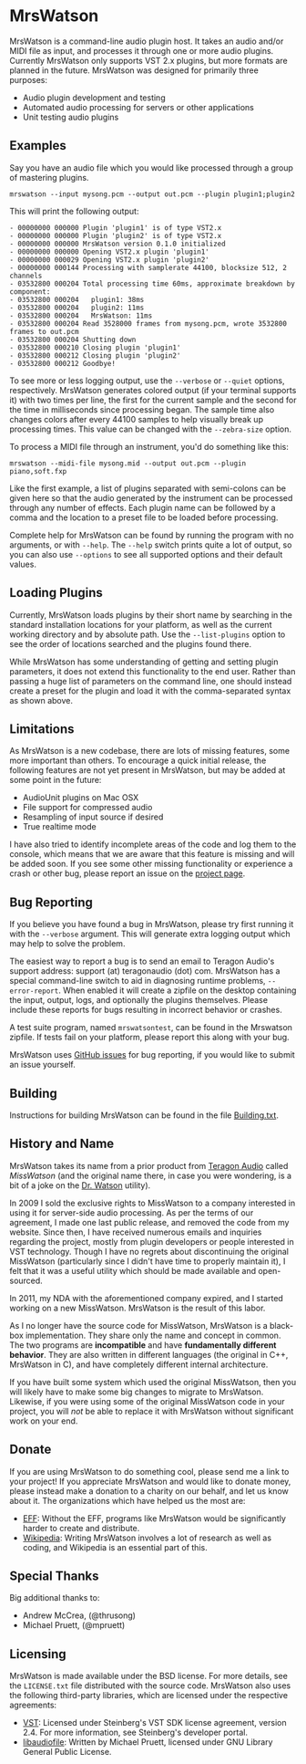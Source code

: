 MrsWatson
=========

MrsWatson is a command-line audio plugin host. It takes an audio and/or MIDI
file as input, and processes it through one or more audio plugins. Currently
MrsWatson only supports VST 2.x plugins, but more formats are planned in the
future. MrsWatson was designed for primarily three purposes:

* Audio plugin development and testing
* Automated audio processing for servers or other applications
* Unit testing audio plugins


Examples
--------

Say you have an audio file which you would like processed through a group of
mastering plugins.

    mrswatson --input mysong.pcm --output out.pcm --plugin plugin1;plugin2

This will print the following output:

    - 00000000 000000 Plugin 'plugin1' is of type VST2.x
    - 00000000 000000 Plugin 'plugin2' is of type VST2.x
    - 00000000 000000 MrsWatson version 0.1.0 initialized
    - 00000000 000000 Opening VST2.x plugin 'plugin1'
    - 00000000 000029 Opening VST2.x plugin 'plugin2'
    - 00000000 000144 Processing with samplerate 44100, blocksize 512, 2 channels
    - 03532800 000204 Total processing time 60ms, approximate breakdown by component:
    - 03532800 000204   plugin1: 38ms
    - 03532800 000204   plugin2: 11ms
    - 03532800 000204   MrsWatson: 11ms
    - 03532800 000204 Read 3528000 frames from mysong.pcm, wrote 3532800 frames to out.pcm
    - 03532800 000204 Shutting down
    - 03532800 000210 Closing plugin 'plugin1'
    - 03532800 000212 Closing plugin 'plugin2'
    - 03532800 000212 Goodbye!

To see more or less logging output, use the `--verbose` or `--quiet` options,
respectively. MrsWatson generates colored output (if your terminal supports
it) with two times per line, the first for the current sample and the second
for the time in milliseconds since processing began. The sample time also
changes colors after every 44100 samples to help visually break up processing
times. This value can be changed with the `--zebra-size`  option.

To process a MIDI file through an instrument, you'd do something like this:

    mrswatson --midi-file mysong.mid --output out.pcm --plugin piano,soft.fxp

Like the first example, a list of plugins separated with semi-colons can be
given here so that the audio generated by the instrument can be processed
through any number of effects. Each plugin name can be followed by a comma and
the location to a preset file to be loaded before processing.

Complete help for MrsWatson can be found by running the program with no
arguments, or with `--help`. The `--help` switch prints quite a lot of output,
so you can also use `--options` to see all supported options and their default
values.


Loading Plugins
---------------

Currently, MrsWatson loads plugins by their short name by searching in the
standard installation locations for your platform, as well as the current
working directory and by absolute path. Use the `--list-plugins` option to see
the order of locations searched and the plugins found there.

While MrsWatson has some understanding of getting and setting plugin
parameters, it does not extend this functionality to the end user. Rather than
passing a huge list of parameters on the command line, one should instead
create a preset for the plugin and load it with the comma-separated syntax
as shown above.


Limitations
-----------

As MrsWatson is a new codebase, there are lots of missing features, some more
important than others. To encourage a quick initial release, the following
features are not yet present in MrsWatson, but may be added at some point in
the future:

* AudioUnit plugins on Mac OSX
* File support for compressed audio
* Resampling of input source if desired
* True realtime mode

I have also tried to identify incomplete areas of the code and log them to the
console, which means that we are aware that this feature is missing and will
be added soon. If you see some other missing functionality or experience a
crash or other bug, please report an issue on the [project page][3].


Bug Reporting
-------------

If you believe you have found a bug in MrsWatson, please try first running it
with the `--verbose` argument. This will generate extra logging output which
may help to solve the problem.

The easiest way to report a bug is to send an email to Teragon Audio's support
address: support (at) teragonaudio (dot) com. MrsWatson has a special
command-line switch to aid in diagnosing runtime problems, `--error-report`.
When enabled it will create a zipfile on the desktop containing the input,
output, logs, and optionally the plugins themselves. Please include these
reports for bugs resulting in incorrect behavior or crashes.

A test suite program, named `mrswatsontest`, can be found in the Mrswatson 
zipfile. If tests fail on your platform, please report this along with your
bug.

MrsWatson uses [GitHub issues][4] for bug reporting, if you would like to
submit an issue yourself.


Building
--------

Instructions for building MrsWatson can be found in the file
[Building.txt][9].


History and Name
----------------

MrsWatson takes its name from a prior product from [Teragon Audio][1] called
*MissWatson* (and the original name there, in case you were wondering, is a
bit of a joke on the [Dr. Watson][2] utility).

In 2009 I sold the exclusive rights to MissWatson to a company interested in
using it for server-side audio processing. As per the terms of our agreement,
I made one last public release, and removed the code from my website. Since
then, I have received numerous emails and inquiries regarding the project,
mostly from plugin developers or people interested in VST technology. Though I
have no regrets about discontinuing the original MissWatson (particularly
since I didn't have time to properly maintain it), I felt that it was a useful
utility which should be made available and open-sourced.

In 2011, my NDA with the aforementioned company expired, and I started working
on a new MissWatson. MrsWatson is the result of this labor.

As I no longer have the source code for MissWatson, MrsWatson is a black-box
implementation. They share only the name and concept in common. The two
programs are **incompatible** and have **fundamentally different behavior**.
They are also written in different languages (the original in C++, MrsWatson
in C), and have completely different internal architecture.

If you have built some system which used the original MissWatson, then you
will likely have to make some big changes to migrate to MrsWatson. Likewise,
if you were using some of the original MissWatson code in your project, you
will *not* be able to replace it with MrsWatson without significant work on
your end.


Donate
------

If you are using MrsWatson to do something cool, please send me a link to your
project! If you appreciate MrsWatson and would like to donate money, please
instead make a donation to a charity on our behalf, and let us know about it.
The organizations which have helped us the most are:

* [EFF][5]: Without the EFF, programs like MrsWatson would be significantly
  harder to create and distribute.
* [Wikipedia][6]: Writing MrsWatson involves a lot of research as well as
  coding, and Wikipedia is an essential part of this.


Special Thanks
--------------

Big additional thanks to:

* Andrew McCrea, (@thrusong)
* Michael Pruett, (@mpruett)


Licensing
---------

MrsWatson is made available under the BSD license. For more details, see the
`LICENSE.txt` file distributed with the source code. MrsWatson also uses the
following third-party libraries, which are licensed under the respective
agreements:

* [VST][7]: Licensed under Steinberg's VST SDK license agreement, version 2.4.
  For more information, see Steinberg's developer portal.
* [libaudiofile][8]: Written by Michael Pruett, licensed under GNU Library
  General Public License.

[1]: http://www.teragonaudio.com
[2]: http://en.wikipedia.org/wiki/Dr._Watson_(debugger)
[3]: http://github.com/teragonaudio/MrsWatson
[4]: https://github.com/teragonaudio/MrsWatson/issues
[5]: https://supporters.eff.org/donate
[6]: http://wikimediafoundation.org/wiki/WMFJA085/en
[7]: http://www.steinberg.net/en/company/developer.html
[8]: http://audiofile.68k.org/
[9]: https://github.com/teragonaudio/MrsWatson/blob/master/doc/Building.md
